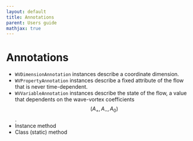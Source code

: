 ```yaml
---
layout: default
title: Annotations
parent: Users guide
mathjax: true
---
```


#  Annotations

- `WVDimensionAnnotation` instances describe a coordinate dimension.
- `WVPropertyAnnotation` instances describe a fixed attribute of the flow that is never time-dependent.
- `WVVariableAnnotation` instances describe the state of the flow, a value that dependents on the wave-vortex coefficients $$(A_+, A_-, A_0)$$.
- Instance method
- Class (static) method

